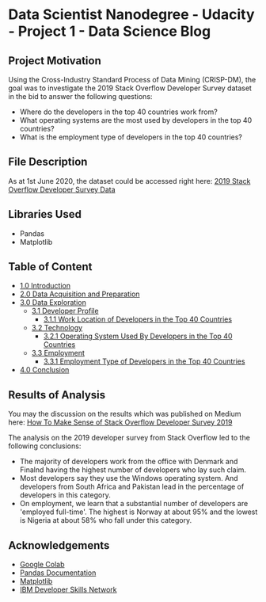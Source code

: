 # Data Scientist Nanodegree - Udacity - Project 1 - Data Science Blog

## Project Motivation
Using the Cross-Industry Standard Process of Data Mining (CRISP-DM), the goal was to investigate the 2019 Stack Overflow Developer Survey dataset in the bid to answer the following questions: 

+ Where do the developers in the top 40 countries work from?
+ What operating systems are the most used by developers in the top 40 countries?
+ What is the employment type of developers in the top 40 countries?

## File Description
As at 1st June 2020, the dataset could be accessed right here: [2019 Stack Overflow Developer Survey Data](https://insights.stackoverflow.com/survey)

## Libraries Used
+ Pandas 
+ Matplotlib

## Table of Content
* [1.0 Introduction](https://render.githubusercontent.com/view/ipynb?commit=eaf692e85dad34f8d7a4497a56721d365a669b8e&enc_url=68747470733a2f2f7261772e67697468756275736572636f6e74656e742e636f6d2f6a6f6e617468616e6f626973652f44534e442f656166363932653835646164333466386437613434393761353637323164333635613636396238652f446174615f536369656e63655f4e616e6f6465677265655f5f5f446174615f536369656e63655f426f675f50726f6a6563745f312e6970796e62&nwo=jonathanobise%2FDSND&path=Data_Science_Nanodegree___Data_Science_Bog_Project_1.ipynb&repository_id=268606315&repository_type=Repository#1.0-Introduction)
* [2.0 Data Acquisition and Preparation](https://render.githubusercontent.com/view/ipynb?commit=eaf692e85dad34f8d7a4497a56721d365a669b8e&enc_url=68747470733a2f2f7261772e67697468756275736572636f6e74656e742e636f6d2f6a6f6e617468616e6f626973652f44534e442f656166363932653835646164333466386437613434393761353637323164333635613636396238652f446174615f536369656e63655f4e616e6f6465677265655f5f5f446174615f536369656e63655f426f675f50726f6a6563745f312e6970796e62&nwo=jonathanobise%2FDSND&path=Data_Science_Nanodegree___Data_Science_Bog_Project_1.ipynb&repository_id=268606315&repository_type=Repository#2.0-Data-Acquisition-and-Preparation)
* [3.0 Data Exploration](https://render.githubusercontent.com/view/ipynb?commit=eaf692e85dad34f8d7a4497a56721d365a669b8e&enc_url=68747470733a2f2f7261772e67697468756275736572636f6e74656e742e636f6d2f6a6f6e617468616e6f626973652f44534e442f656166363932653835646164333466386437613434393761353637323164333635613636396238652f446174615f536369656e63655f4e616e6f6465677265655f5f5f446174615f536369656e63655f426f675f50726f6a6563745f312e6970796e62&nwo=jonathanobise%2FDSND&path=Data_Science_Nanodegree___Data_Science_Bog_Project_1.ipynb&repository_id=268606315&repository_type=Repository#3.0-Data-Exploration)
  * [3.1 Developer Profile](https://render.githubusercontent.com/view/ipynb?commit=eaf692e85dad34f8d7a4497a56721d365a669b8e&enc_url=68747470733a2f2f7261772e67697468756275736572636f6e74656e742e636f6d2f6a6f6e617468616e6f626973652f44534e442f656166363932653835646164333466386437613434393761353637323164333635613636396238652f446174615f536369656e63655f4e616e6f6465677265655f5f5f446174615f536369656e63655f426f675f50726f6a6563745f312e6970796e62&nwo=jonathanobise%2FDSND&path=Data_Science_Nanodegree___Data_Science_Bog_Project_1.ipynb&repository_id=268606315&repository_type=Repository#3.1-Developer-Profile)
    * [3.1.1 Work Location of Developers in the Top 40 Countries](https://render.githubusercontent.com/view/ipynb?commit=eaf692e85dad34f8d7a4497a56721d365a669b8e&enc_url=68747470733a2f2f7261772e67697468756275736572636f6e74656e742e636f6d2f6a6f6e617468616e6f626973652f44534e442f656166363932653835646164333466386437613434393761353637323164333635613636396238652f446174615f536369656e63655f4e616e6f6465677265655f5f5f446174615f536369656e63655f426f675f50726f6a6563745f312e6970796e62&nwo=jonathanobise%2FDSND&path=Data_Science_Nanodegree___Data_Science_Bog_Project_1.ipynb&repository_id=268606315&repository_type=Repository#3.1.1-Work-Location-of-Developers-in-the-Top-40-Countries)
  * [3.2 Technology](https://render.githubusercontent.com/view/ipynb?commit=eaf692e85dad34f8d7a4497a56721d365a669b8e&enc_url=68747470733a2f2f7261772e67697468756275736572636f6e74656e742e636f6d2f6a6f6e617468616e6f626973652f44534e442f656166363932653835646164333466386437613434393761353637323164333635613636396238652f446174615f536369656e63655f4e616e6f6465677265655f5f5f446174615f536369656e63655f426f675f50726f6a6563745f312e6970796e62&nwo=jonathanobise%2FDSND&path=Data_Science_Nanodegree___Data_Science_Bog_Project_1.ipynb&repository_id=268606315&repository_type=Repository#3.2-Technology)
    * [3.2.1 Operating System Used By Developers in the Top 40 Countries](https://render.githubusercontent.com/view/ipynb?commit=eaf692e85dad34f8d7a4497a56721d365a669b8e&enc_url=68747470733a2f2f7261772e67697468756275736572636f6e74656e742e636f6d2f6a6f6e617468616e6f626973652f44534e442f656166363932653835646164333466386437613434393761353637323164333635613636396238652f446174615f536369656e63655f4e616e6f6465677265655f5f5f446174615f536369656e63655f426f675f50726f6a6563745f312e6970796e62&nwo=jonathanobise%2FDSND&path=Data_Science_Nanodegree___Data_Science_Bog_Project_1.ipynb&repository_id=268606315&repository_type=Repository#3.2.1-Operating-System-Used-By-Developers-in-the-Top-40-Countries)
  * [3.3 Employment](https://render.githubusercontent.com/view/ipynb?commit=eaf692e85dad34f8d7a4497a56721d365a669b8e&enc_url=68747470733a2f2f7261772e67697468756275736572636f6e74656e742e636f6d2f6a6f6e617468616e6f626973652f44534e442f656166363932653835646164333466386437613434393761353637323164333635613636396238652f446174615f536369656e63655f4e616e6f6465677265655f5f5f446174615f536369656e63655f426f675f50726f6a6563745f312e6970796e62&nwo=jonathanobise%2FDSND&path=Data_Science_Nanodegree___Data_Science_Bog_Project_1.ipynb&repository_id=268606315&repository_type=Repository#3.3-Employment)
    * [3.3.1 Employment Type of Developers in the Top 40 Countries](https://render.githubusercontent.com/view/ipynb?commit=eaf692e85dad34f8d7a4497a56721d365a669b8e&enc_url=68747470733a2f2f7261772e67697468756275736572636f6e74656e742e636f6d2f6a6f6e617468616e6f626973652f44534e442f656166363932653835646164333466386437613434393761353637323164333635613636396238652f446174615f536369656e63655f4e616e6f6465677265655f5f5f446174615f536369656e63655f426f675f50726f6a6563745f312e6970796e62&nwo=jonathanobise%2FDSND&path=Data_Science_Nanodegree___Data_Science_Bog_Project_1.ipynb&repository_id=268606315&repository_type=Repository#3.3.1-Employment-Type-of-Developers-in-the-Top-40-Countries)
* [4.0 Conclusion](https://render.githubusercontent.com/view/ipynb?commit=eaf692e85dad34f8d7a4497a56721d365a669b8e&enc_url=68747470733a2f2f7261772e67697468756275736572636f6e74656e742e636f6d2f6a6f6e617468616e6f626973652f44534e442f656166363932653835646164333466386437613434393761353637323164333635613636396238652f446174615f536369656e63655f4e616e6f6465677265655f5f5f446174615f536369656e63655f426f675f50726f6a6563745f312e6970796e62&nwo=jonathanobise%2FDSND&path=Data_Science_Nanodegree___Data_Science_Bog_Project_1.ipynb&repository_id=268606315&repository_type=Repository#4.0-Conclusion)


## Results of Analysis
You may the discussion on the results which was published on Medium here: [How To Make Sense of Stack Overflow Developer Survey 2019](https://medium.com/@obise.jonathan/how-to-make-sense-of-stackoverflow-developer-survey-2019-4885291da106)

The analysis on the 2019 developer survey from Stack Overflow led to the following conclusions:

+ The majority of developers work from the office with Denmark and Finalnd having the highest number of developers who lay such claim.
+ Most developers say they use the Windows operating system. And developers from South Africa and Pakistan lead in the percentage of developers in this category.
+ On employment, we learn that a substantial number of developers are 'employed full-time'. The highest is Norway at about 95% and the lowest is Nigeria at about 58% who fall under this category.

## Acknowledgements 
+ [Google Colab](https://colab.research.google.com/)
+ [Pandas Documentation](https://pandas.pydata.org/pandas-docs/stable/index.html)
+ [Matplotlib](https://matplotlib.org/)
+ [IBM Developer Skills Network](https://labs.cognitiveclass.ai/)
